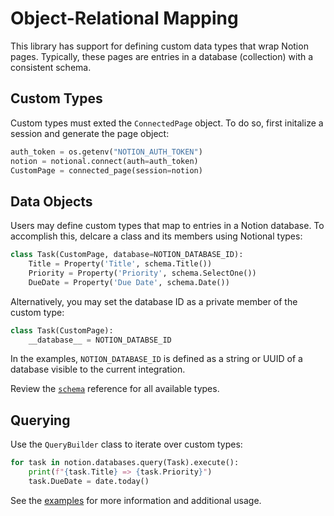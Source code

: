 # Object-Relational Mapping #

This library has support for defining custom data types that wrap Notion pages.
Typically, these pages are entries in a database (collection) with a consistent schema.

## Custom Types ##

Custom types must exted the `ConnectedPage` object.  To do so, first initalize a session
and generate the page object:

```python
auth_token = os.getenv("NOTION_AUTH_TOKEN")
notion = notional.connect(auth=auth_token)
CustomPage = connected_page(session=notion)
```

## Data Objects ##

Users may define custom types that map to entries in a Notion database.  To accomplish
this, delcare a class and its members using Notional types:

```python
class Task(CustomPage, database=NOTION_DATABASE_ID):
    Title = Property('Title', schema.Title())
    Priority = Property('Priority', schema.SelectOne())
    DueDate = Property('Due Date', schema.Date())
```

Alternatively, you may set the database ID as a private member of the custom type:

```python
class Task(CustomPage):
    __database__ = NOTION_DATABSE_ID
```

In the examples, `NOTION_DATABASE_ID` is defined as a string or UUID of a database
visible to the current integration.

Review the [`schema`](reference/schema.md) reference for all available types.

## Querying ##

Use the `QueryBuilder` class to iterate over custom types:

```python
for task in notion.databases.query(Task).execute():
    print(f"{task.Title} => {task.Priority}")
    task.DueDate = date.today()
```

See the [examples](https://github.com/jheddings/notional/tree/main/examples) for more
information and additional usage.
